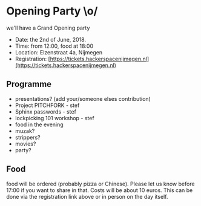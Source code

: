 # Opening Party \o/

we'll have a Grand Opening party

* Date: the 2nd of June, 2018.
* Time: from 12:00, food at 18:00
* Location: Elzenstraat 4a, Nijmegen
* Registration: [https://tickets.hackerspacenijmegen.nl](https://tickets.hackerspacenijmegen.nl)

## Programme

* presentations? (add your/someone elses contribution)
 * Project PITCHFORK - stef
 * Sphinx passwords - stef
 * lockpicking 101 workshop - stef
* food in the evening
* muzak?
* strippers?
* movies?
* party?


## Food
food will be ordered (probably pizza or Chinese). Please let us know before 17:00 if you want to share in that. Costs will be about 10 euros. This can be done via the registration link above or in person on the day itself.

